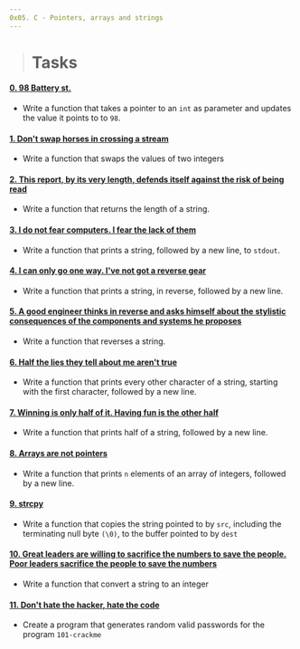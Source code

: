 ```yaml
---
0x05. C - Pointers, arrays and strings
---
```

> # Tasks
#### [0. 98 Battery st.](./0-reset_to_98.c)
* Write a function that takes a pointer to an `int` as parameter and updates the value it points to to `98`. 

#### [1. Don't swap horses in crossing a stream](./1-swap.c)
* Write a function that swaps the values of two integers

#### [2. This report, by its very length, defends itself against the risk of being read](./2-strlen.c)
* Write a function that returns the length of a string.

#### [3. I do not fear computers. I fear the lack of them](./3-puts.c)
* Write a function that prints a string, followed by a new line, to `stdout`.

#### [4. I can only go one way. I've not got a reverse gear](./4-print_rev.c)
* Write a function that prints a string, in reverse, followed by a new line. 

#### [5. A good engineer thinks in reverse and asks himself about the stylistic consequences of the components and systems he proposes](./5-rev_string.c)
* Write a function that reverses a string. 

#### [6. Half the lies they tell about me aren't true](./6-puts2.c)
* Write a function that prints every other character of a string, starting with the first character, followed by a new line. 

#### [7. Winning is only half of it. Having fun is the other half](./7-puts_half.c)
* Write a function that prints half of a string, followed by a new line. 

#### [8. Arrays are not pointers](./8-print_array.c)
* Write a function that prints `n` elements of an array of integers, followed by a new line. 

#### [9. strcpy](./9-strcpy.c)
* Write a function that copies the string pointed to by `src`, including the terminating null byte `(\0)`, to the buffer pointed to by `dest`

#### [10. Great leaders are willing to sacrifice the numbers to save the people. Poor leaders sacrifice the people to save the numbers](./100-atoi.c)
* Write a function that convert a string to an integer

#### [11. Don't hate the hacker, hate the code](./101-keygen.c)
* Create a program that generates random valid passwords for the program `101-crackme`
